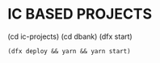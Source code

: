 # IC BASED PROJECTS
(cd ic-projects)
(cd dbank)
(dfx start)
``` open new Terminal tab
(dfx deploy && yarn && yarn start)